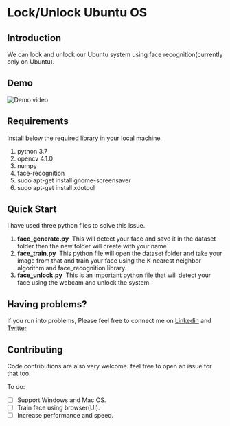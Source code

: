 # Lock/Unlock Ubuntu OS 

## Introduction
We can lock and unlock our Ubuntu system using face recognition(currently only on Ubuntu). 

## Demo
![Demo video](demo.gif)

## Requirements

Install below the required library in your local machine.

1) python 3.7
2) opencv 4.1.0
3) numpy 
4) face-recognition
5) sudo apt-get install gnome-screensaver
6) sudo apt-get install xdotool

## Quick Start
I have used three python files to solve this issue.

1) **face_generate.py**
 This will detect your face and save it in the dataset folder then the new folder will create with your name.
 
2) **face_train.py**
 This python file will open the dataset folder and take your image from that and train your face using the K-nearest neighbor algorithm and face_recognition library.
 
3) **face_unlock.py**
 This is an important python file that will detect your face using the webcam and unlock the system.

## Having problems?

If you run into problems, Please feel free to connect me on [Linkedin](https://www.linkedin.com/in/bala-venkatesh-67964247/) and [Twitter](https://twitter.com/phongpham147)


## Contributing

Code contributions are also very welcome. feel free to open an issue for that too.


To do:
- [ ] Support Windows and Mac OS.
- [ ] Train face using browser(UI).
- [ ] Increase performance and speed.
